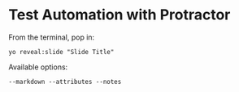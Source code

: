 
# Test Automation with Protractor

From the terminal, pop in:

  ```yo reveal:slide "Slide Title"```

Available options:

 ```--markdown --attributes --notes```
